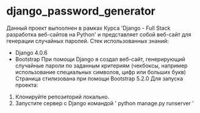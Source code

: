 # django_password_generator
Данный проект выпоолнен в рамках Курса 'Django  - Full Stack разработка веб-сайтов на Python' и
представляет собой веб-сайт для генерации случайных паролей.
Стек использованных знаний:
- Django 4.0.6
- Bootstrap
При помощи Djangо  я создал веб-сайт, генерирующий случайные пароли по заданным критериям (чекбоксы, например использование специальных символов, цифр или больших букв)
Страница стилизована при помощи  Bootstrap 5.2.0
Для запуска проекта:
1. Клонируйте репозиторий локально.
2. Запустите сервер с Django командой
' python manage.py runserver '

